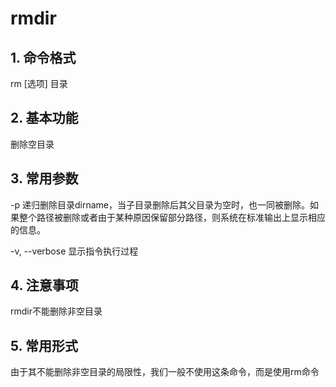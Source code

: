 # rmdir

## 1. 命令格式

rm [选项] 目录

## 2. 基本功能

删除空目录

## 3. 常用参数

-p 递归删除目录dirname，当子目录删除后其父目录为空时，也一同被删除。如果整个路径被删除或者由于某种原因保留部分路径，则系统在标准输出上显示相应的信息。

-v, --verbose  显示指令执行过程

## 4. 注意事项

rmdir不能删除非空目录

## 5. 常用形式

由于其不能删除非空目录的局限性，我们一般不使用这条命令，而是使用rm命令
